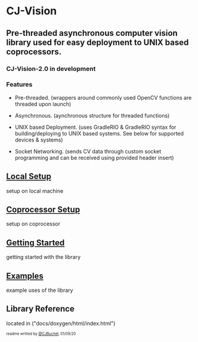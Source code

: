 # CJ-Vision

## Pre-threaded asynchronous computer vision library used for easy deployment to UNIX based coprocessors.

### CJ-Vision-2.0 in development


### Features
- Pre-threaded. (wrappers around commonly used OpenCV functions are threaded upon launch)

- Asynchronous. (aynchronous structure for threaded functions)

- UNIX based Deployment. (uses GradleRIO & GradleRIO syntax for building/deploying to UNIX based systems. See below for supported devices & systems)

- Socket Networking. (sends CV data through custom socket programming and can be received using provided header insert)

## [Local Setup](docs/local.md)
setup on local machine

## [Coprocessor Setup](docs/coproc.md)
setup on coprocessor

## [Getting Started](docs/gettingStarted.md)
getting started with the library

## [Examples](docs/examples/?)
example uses of the library

## Library Reference
located in ("docs/doxygen/html/index.html")

<sub><sup>readme writted by [@CJBuchel](https://github.com/CJBuchel), 01/09/20</sup></sub>